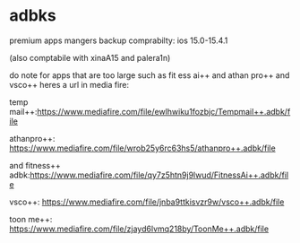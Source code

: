 # adbks
premium apps mangers backup
comprabilty: ios 15.0-15.4.1

(also comptabile with xinaA15 and palera1n)

do note for apps that are too large such  as fit ess ai++ and athan pro++ and vsco++ heres a url in media fire:

temp mail++:https://www.mediafire.com/file/ewlhwiku1fozbjc/Tempmail++.adbk/file

athanpro++: https://www.mediafire.com/file/wrob25y6rc63hs5/athanpro++.adbk/file

and fitness++ adbk:https://www.mediafire.com/file/qy7z5htn9j9lwud/FitnessAi++.adbk/file


vsco++: https://www.mediafire.com/file/jnba9ttkisvzr9w/vsco++.adbk/file


toon me++: 
https://www.mediafire.com/file/zjayd6lvmq218by/ToonMe++.adbk/file
